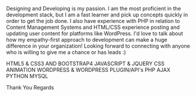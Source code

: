 Designing and Developing is my passion. I am the most proficient in the development stack, but I am a fast learner and pick up concepts quickly in order to get the job done. I also have experience with PHP in relation to Content Management Systems and HTML/CSS experience posting and updating user content for platforms like  WordPress.
I'd love to talk about how my empathy-first approach to development can make a huge difference in your organization! Looking forward to connecting with anyone who is willing to give me a chance or has leads :)

HTML5 & CSS3 AND BOOTSTRAP4
JAVASCRIPT & JQUERY 
CSS ANIMATION
WORDPRESS & WORDPRESS PLUGIN/API's
PHP
AJAX
PYTHON
MYSQL


Thank You
Regards


<!---
MrDeveloper007/MrDeveloper007 is a ✨ special ✨ repository because its `README.md` (this file) appears on your GitHub profile.
You can click the Preview link to take a look at your changes.
--->
